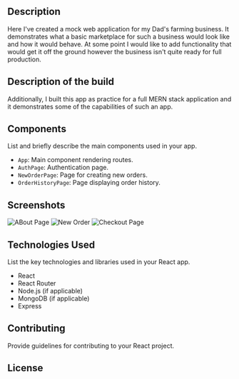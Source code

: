 ## Description

Here I've created a mock web application for my Dad's farming business. It demonstrates what a basic marketplace for such a business would look like and how it would behave. At some point I would like to add functionality that would get it off the ground however the business isn't quite ready for full production.

## Description of the build 

Additionally, I built this app as practice for a full MERN stack application and it demonstrates some of the capabilities of such an app.

## Components

List and briefly describe the main components used in your app.

- `App`: Main component rendering routes.
- `AuthPage`: Authentication page.
- `NewOrderPage`: Page for creating new orders.
- `OrderHistoryPage`: Page displaying order history.

## Screenshots

<!-- Add screenshots or other images here -->
![ABout Page](https://i.imgur.com/R0LJRda.png)
![New Order](https://i.imgur.com/Odl6Nov.png)
![Checkout Page](https://i.imgur.com/yftsgDC.png)
<!-- Add more screenshots as needed -->

## Technologies Used

List the key technologies and libraries used in your React app.

- React
- React Router
- Node.js (if applicable)
- MongoDB (if applicable)
- Express

## Contributing

Provide guidelines for contributing to your React project.

## License

